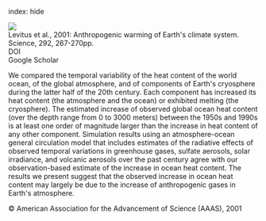 index: hide

<div class="Citation">
    <div class="Citation-thumb CitationThumb-linked"  data-href="https://doi.org/10.1126/science.1058154">
      <img src="https://static.claimspace.cloud/climate-study-static/refs/thumbs/13/Levitus_et_al_2001-thumb.png" />
    </div>

  <div class="Citation-body">
    <div class="Citation-text">Levitus et al., 2001: Anthropogenic warming of Earth's climate system. <span class="Article-journal">Science, </span><span class="Article-volume">292, </span>267-270pp.</div>
    <div class="Citation-links">
      <div class="CitationLink" data-href="https://doi.org/10.1126/science.1058154">
        <div class="CitationLink-icon CitationLink-Doi"></div>
        <div class="CitationLink-text">DOI</div>
      </div>
      <div class="CitationLink" data-href="https://scholar.google.com/scholar?q=10.1126/science.1058154">
        <div class="CitationLink-icon CitationLink-Scholar"></div>
        <div class="CitationLink-text">Google Scholar</div>
      </div>
    </div>
  </div>
</div>

We compared the temporal variability of the heat content of the world ocean, of the global atmosphere, and of components of Earth's cryosphere during the latter half of the 20th century. Each component has increased its heat content (the atmosphere and the ocean) or exhibited melting (the cryosphere). The estimated increase of observed global ocean heat content (over the depth range from 0 to 3000 meters) between the 1950s and 1990s is at least one order of magnitude larger than the increase in heat content of any other component. Simulation results using an atmosphere-ocean general circulation model that includes estimates of the radiative effects of observed temporal variations in greenhouse gases, sulfate aerosols, solar irradiance, and volcanic aerosols over the past century agree with our observation-based estimate of the increase in ocean heat content. The results we present suggest that the observed increase in ocean heat content may largely be due to the increase of anthropogenic gases in Earth's atmosphere.

<div class="Citation-copy">
&copy; American Association for the Advancement of Science (AAAS), 2001
</div>